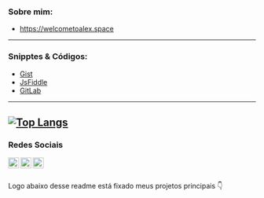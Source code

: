 

### Sobre mim:
- https://welcometoalex.space<br />

---

### Snipptes & Códigos: 
- [Gist](https://gist.github.com/adjonata)
- [JsFiddle](https://jsfiddle.net/user/AlexDjonata/fiddles/)
- [GitLab](https://gitlab.com/alexdjonata)

---
[![Top Langs](https://github-readme-stats.vercel.app/api/top-langs/?username=adjonata)](https://github.com/anuraghazra/github-readme-stats)
---

### Redes Sociais
<a target="_blank" href="https://www.linkedin.com/in/alex-djonata-684405151/">
  <img align="left" alt="LinkdeIN" width="22px" src="https://cdn.jsdelivr.net/npm/simple-icons@v3/icons/linkedin.svg" />
</a>
<a target="_blank" href="https://api.whatsapp.com/send?phone=5545998031093">
  <img align="left" alt="Whatsapp" width="22px" src="https://cdn.jsdelivr.net/npm/simple-icons@v3/icons/whatsapp.svg" />
</a>
<a target="_blank" href="mailto:alexdjonata30@gmail.com">
  <img align="left" alt="Gmail" width="22px" src="https://cdn.jsdelivr.net/npm/simple-icons@v3/icons/gmail.svg" />
</a> <br /><br />

Logo abaixo desse readme está fixado meus projetos principais 👇
